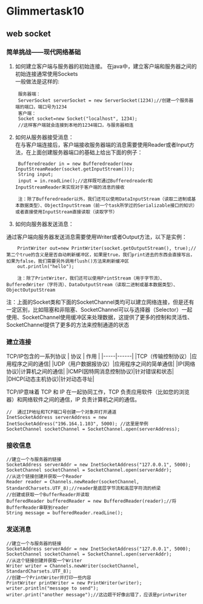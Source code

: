 # Glimmertask10
## web socket
### 简单挑战——现代网络基础
1. 如何建立客户端与服务器的初始连接。
在java中，建立客户端和服务器之间的初始连接通常使用Sockets  
一般做法是这样的:  

        服务器端：
        ServerSocket serverSocket = new ServerSocket(1234);//创建一个服务器端的端口，端口号为1234
        客户端：
        Socket socket=new Socket("localhost", 1234);
        //这样客户端就会连接到本地的1234端口，与服务器相连

2. 如何从服务器接受消息：  
在与客户端连接后，客户端接收服务器端的消息需要使用Reader或者Input方法，在上面创建服务器端口的基础上给出下面的例子：  

        Bufferedreader in = new Bufferedreader(new InputStreamReader(socket.getInputStream()));
        String input;
        input = in.readLine();//这样既可通过Bufferedreader和InputStreamReader来实现对于客户端的消息的接收

        注：除了Bufferedreader以外，我们还可以使用DataInputStream（读取二进制或基本数据类型）、ObjectInputStream（前一个task所学过的Serializable接口的知识）或者直接使用InputStream直接读取（读取字节）

3. 如何向服务器发送消息：

通过客户端向服务器发送消息需要使用Writer或者Output方法，以下是实例：  

        PrintWriter out=new PrintWriter(socket.getOutputStream(), true);//第二个true的含义是是否自动刷新缓冲区，如果是true，我们print进去的东西会直接写出，如果为false，我们需要另外调用flush()方法来刷新缓冲区
        out.println("hello");

        注：除了PrintWriter，我们还可以使用PrintStream（用于字节流）、BufferedWriter（字符流）、DataOutputStream（读取二进制或基本数据类型）、ObjectOutputStream

注：上面的Socket类和下面的SocketChannel类均可以建立网络连接，但是还有一定区别，比如阻塞和非阻塞、SocketChannel可以与选择器（Selector）一起使用、SocketChannel使用缓冲区来处理数据，这提供了更多的控制和灵活性、SocketChannel提供了更多的方法来控制通道的状态

### 建立连接
TCP/IP包含的一系列协议
| 协议 | 作用 |
|-----|------|
|TCP（传输控制协议）|应用程序之间的通信|
|UDP（用户数据报协议）|应用程序之间的简单通信|
|IP(网络协议)|计算机之间的通信|
|ICMP(因特网消息控制协议)|针对错误和状态|
|DHCP(动态主机协议)|针对动态寻址|

TCP/IP意味着 TCP 和 IP 在一起协同工作，TCP 负责应用软件（比如您的浏览器）和网络软件之间的通信，IP 负责计算机之间的通信。

    //	通过IP地址和TCP端口号创建一个对象并打开通道
    InetSocketAddress serverAddress = new InetSocketAddress("196.164.1.103", 5000);	//这里是举例
    SocketChannel socketChannel = SocketChannel.open(serverAddress);


### 接收信息
    //建立一个与服务器的链接
    SocketAddress serverAddr = new InetSocketAddress("127.0.0.1", 5000);
    SocketChannel socketChannel = SocketChannel.open(serverAddr);
    //从这个链接创建并获取一个Reader
    Reader reader = Channels.newReader(socketChannel, StandardCharsets.UTF_8);//reader是底层字节流和高层字符流的桥梁
    //创建或获取一个BufferReader并读取
    BufferedReader bufferedReader = new BufferedReader(reader);//将BufferReader串联到reader
    String message = bufferedReader.readLine();

### 发送消息
    //建立一个与服务器的链接
    SocketAddress serverAddr = new InetSocketAddress("127.0.0.1", 5000);
    SocketChannel socketChannel = SocketChannel.open(serverAddr);
    //从这个链接创建并获取一个Writer
    Writer writer = Channels.newWriter(socketChannel, StandardCharsets.UTF_8);
    //创建一个PrintWriter并打印一些内容
    PrintWriter printWriter = new PrintWriter(writer);
    writer.println("message to send");
    writer.print("another message");//这边题干好像出错了，应该是printwriter